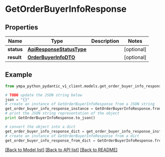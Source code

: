 # GetOrderBuyerInfoResponse


## Properties
Name | Type | Description | Notes
------------ | ------------- | ------------- | -------------
**status** | [**ApiResponseStatusType**](ApiResponseStatusType.md) |  | [optional] 
**result** | [**OrderBuyerInfoDTO**](OrderBuyerInfoDTO.md) |  | [optional] 

## Example

```python
from ympa_python_pydantic_v1_client.models.get_order_buyer_info_response import GetOrderBuyerInfoResponse

# TODO update the JSON string below
json = "{}"
# create an instance of GetOrderBuyerInfoResponse from a JSON string
get_order_buyer_info_response_instance = GetOrderBuyerInfoResponse.from_json(json)
# print the JSON string representation of the object
print GetOrderBuyerInfoResponse.to_json()

# convert the object into a dict
get_order_buyer_info_response_dict = get_order_buyer_info_response_instance.to_dict()
# create an instance of GetOrderBuyerInfoResponse from a dict
get_order_buyer_info_response_from_dict = GetOrderBuyerInfoResponse.from_dict(get_order_buyer_info_response_dict)
```
[[Back to Model list]](../README.md#documentation-for-models) [[Back to API list]](../README.md#documentation-for-api-endpoints) [[Back to README]](../README.md)


